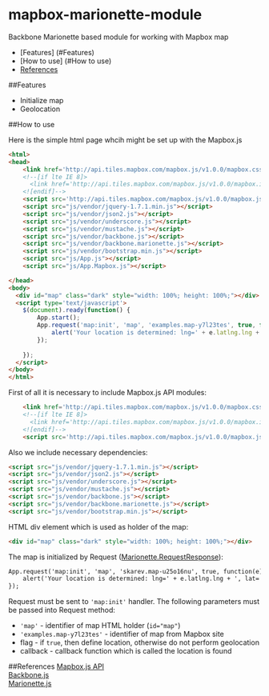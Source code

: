 mapbox-marionette-module
========================

Backbone Marionette based module for working with Mapbox map

* [Features] (#Features)
* [How to use] (#How to use)
* [References](#References)

##Features
* Initialize map
* Geolocation

##How to use

Here is the simple html page whcih might be set up with the Mapbox.js
```html
<html>
<head>
    <link href='http://api.tiles.mapbox.com/mapbox.js/v1.0.0/mapbox.css' rel='stylesheet' />
    <!--[if lte IE 8]>
      <link href='http://api.tiles.mapbox.com/mapbox.js/v1.0.0/mapbox.ie.css' rel='stylesheet' />
    <![endif]-->
    <script src='http://api.tiles.mapbox.com/mapbox.js/v1.0.0/mapbox.js'></script>
    <script src="js/vendor/jquery-1.7.1.min.js"></script>
    <script src="js/vendor/json2.js"></script>
    <script src="js/vendor/underscore.js"></script>
    <script src="js/vendor/mustache.js"></script>
    <script src="js/vendor/backbone.js"></script>
    <script src="js/vendor/backbone.marionette.js"></script>
    <script src="js/vendor/bootstrap.min.js"></script>
    <script src="js/App.js"></script>
    <script src="js/App.Mapbox.js"></script>

</head>
<body>
  <div id="map" class="dark" style="width: 100%; height: 100%;"></div>
  <script type='text/javascript'>
    $(document).ready(function() {
  	    App.start();
        App.request('map:init', 'map', 'examples.map-y7l23tes', true, function(e) {
            alert('Your location is determined: lng=' + e.latlng.lng + ', lat=' + e.latlng.lat);
        });
  
    });
  </script>
</body>
</html>
```

First of all it is necessary to include Mapbox.js API modules:
```html
    <link href='http://api.tiles.mapbox.com/mapbox.js/v1.0.0/mapbox.css' rel='stylesheet' />
    <!--[if lte IE 8]>
      <link href='http://api.tiles.mapbox.com/mapbox.js/v1.0.0/mapbox.ie.css' rel='stylesheet' />
    <![endif]-->
    <script src='http://api.tiles.mapbox.com/mapbox.js/v1.0.0/mapbox.js'></script>
```

Also we include necessary dependencies:
```html
<script src="js/vendor/jquery-1.7.1.min.js"></script>
<script src="js/vendor/json2.js"></script>
<script src="js/vendor/underscore.js"></script>
<script src="js/vendor/mustache.js"></script>
<script src="js/vendor/backbone.js"></script>
<script src="js/vendor/backbone.marionette.js"></script>
<script src="js/vendor/bootstrap.min.js"></script>
```    

HTML div element which is used as holder of the map:
```html
<div id="map" class="dark" style="width: 100%; height: 100%;"></div>
```

The map is initialized by Request ([Marionette.RequestResponse](https://github.com/marionettejs/backbone.marionette/blob/master/docs/marionette.requestresponse.md)):
```html
App.request('map:init', 'map', 'skarev.map-u25o16nu', true, function(e) {
    alert('Your location is determined: lng=' + e.latlng.lng + ', lat=' + e.latlng.lat);
});
```

Request must be sent to `'map:init'` handler.
The following parameters must be passed into Request method:
* `'map'` - identifier of map HTML holder (`id="map"`)
* `'examples.map-y7l23tes'` - identifier of map from Mapbox site
* flag - if `true`, then define location, otherwise do not perform geolocation
* callback - callback function which is called the location is found


##References
[Mapbox.js API](http://www.mapbox.com/mapbox.js)<br/>
[Backbone.js](http://backbonejs.org/)<br/>
[Marionette.js](http://marionettejs.com/)<br/>

